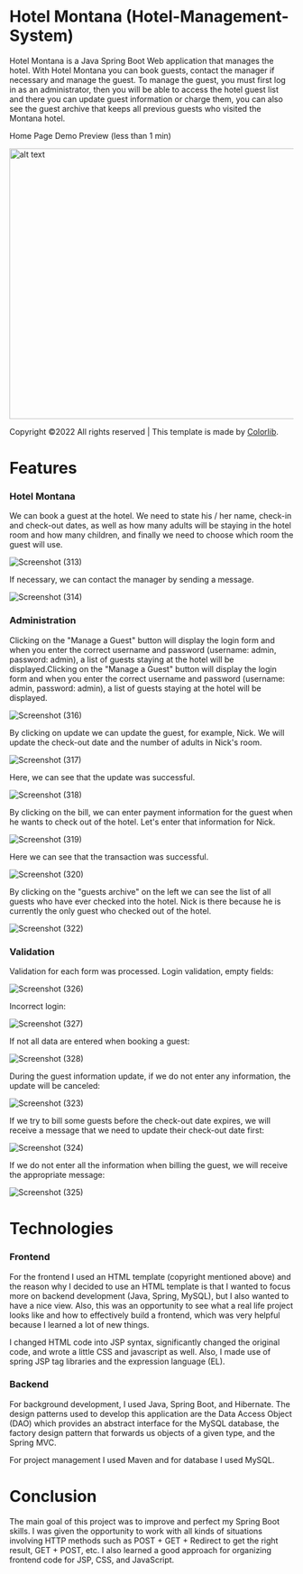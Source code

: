 # Hotel Montana (Hotel-Management-System)

Hotel Montana is a Java Spring Boot Web application that manages the hotel. With Hotel Montana you can book guests, contact the manager if necessary and manage the guest.
To manage the guest, you must first log in as an administrator, then you will be able to access the hotel guest list and there you can update guest information or charge them, you can also see the guest archive that keeps all previous guests who visited the Montana hotel.

Home Page Demo Preview (less than 1 min)

<img src="https://user-images.githubusercontent.com/48128569/174773353-cc146eef-0dfe-4f81-a522-838f06eb361b.gif" alt="alt text" width="854" height="480">

Copyright ©2022 All rights reserved | This template is made by [Colorlib](https://colorlib.com/).

# Features

<h3>Hotel Montana</h3>

We can book a guest at the hotel. We need to state his / her name, check-in and check-out dates, as well as how many adults will be staying in the hotel room and how many children, and finally we need to choose which room the guest will use.

![Screenshot (313)](https://user-images.githubusercontent.com/48128569/174988135-9290e70e-e45f-4a10-9fa8-f169be9a5b78.png)

If necessary, we can contact the manager by sending a message.

![Screenshot (314)](https://user-images.githubusercontent.com/48128569/174988746-961f8a82-9896-402e-9d8c-6ee7d747c2e4.png)

<h3>Administration</h3>

Clicking on the "Manage a Guest" button will display the login form and when you enter the correct username and password (username: admin, password: admin), a list of guests staying at the hotel will be displayed.Clicking on the "Manage a Guest" button will display the login form and when you enter the correct username and password (username: admin, password: admin), a list of guests staying at the hotel will be displayed.

![Screenshot (316)](https://user-images.githubusercontent.com/48128569/174990210-935fa728-edde-4970-b0b0-6501723207bb.png)

By clicking on update we can update the guest, for example, Nick. We will update the check-out date and the number of adults in Nick's room.

![Screenshot (317)](https://user-images.githubusercontent.com/48128569/174990910-c7704174-53a1-4de7-9f2f-7f8a80389bf9.png)

Here, we can see that the update was successful.

![Screenshot (318)](https://user-images.githubusercontent.com/48128569/174991121-cada9d5c-2ca1-4fb6-b367-6ead19a623ce.png)

By clicking on the bill, we can enter payment information for the guest when he wants to check out of the hotel. Let's enter that information for Nick.

![Screenshot (319)](https://user-images.githubusercontent.com/48128569/174991570-3e1c8357-9e90-4bad-9d52-1c52cd90d755.png)

Here we can see that the transaction was successful.

![Screenshot (320)](https://user-images.githubusercontent.com/48128569/174991842-92927622-16f3-4ab5-b716-1d1661bf54c0.png)

By clicking on the "guests archive" on the left we can see the list of all guests who have ever checked into the hotel. Nick is there because he is currently the only guest who checked out of the hotel.

![Screenshot (322)](https://user-images.githubusercontent.com/48128569/174992347-d0c30f92-1115-41f7-9f6f-c14aa1f7c015.png)

<h3>Validation</h3>

Validation for each form was processed. Login validation, empty fields:

![Screenshot (326)](https://user-images.githubusercontent.com/48128569/174993175-3b409e9c-5d51-4090-923b-17697424846f.png)

Incorrect login:

![Screenshot (327)](https://user-images.githubusercontent.com/48128569/174993200-f4ee0fc8-a597-49c4-b1be-d60e74e56194.png)

If not all data are entered when booking a guest:

![Screenshot (328)](https://user-images.githubusercontent.com/48128569/174993940-2784d32d-774d-4a63-8850-7f21498c84c6.png)

During the guest information update, if we do not enter any information, the update will be canceled: 

![Screenshot (323)](https://user-images.githubusercontent.com/48128569/174994331-741a7ef9-8f83-4f21-bc4c-2b55ed0b9e77.png)

If we try to bill some guests before the check-out date expires, we will receive a message that we need to update their check-out date first:

![Screenshot (324)](https://user-images.githubusercontent.com/48128569/174994791-624ca8be-285c-4f5b-ab20-a561ad6a39ec.png)

If we do not enter all the information when billing the guest, we will receive the appropriate message:

![Screenshot (325)](https://user-images.githubusercontent.com/48128569/174995296-82a388ed-b601-4903-91f5-9138e1d9adf8.png)

# Technologies 

<h3>Frontend</h3>

For the frontend I used an HTML template (copyright mentioned above) and the reason why I decided to use an HTML template is that I wanted to focus more on backend development (Java, Spring, MySQL), but I also wanted to have a nice view.
Also, this was an opportunity to see what a real life project looks like and how to effectively build a frontend, which was very helpful because I learned a lot of new things.
 
I changed HTML code into JSP syntax, significantly changed the original code, and wrote a little CSS and javascript as well. Also, I made use of spring JSP tag libraries and the expression language (EL).

<h3>Backend</h3>

For background development, I used Java, Spring Boot, and Hibernate. The design patterns used to develop this application are the Data Access Object (DAO) which provides an abstract interface for the MySQL database, the factory design pattern that forwards us objects of a given type, and the Spring MVC.

For project management I used Maven and for database I used MySQL.

# Conclusion

The main goal of this project was to improve and perfect my Spring Boot skills. I was given the opportunity to work with all kinds of situations involving HTTP methods such as POST + GET + Redirect to get the right result, GET + POST, etc. I also learned a good approach for organizing frontend code for JSP, CSS, and JavaScript.
